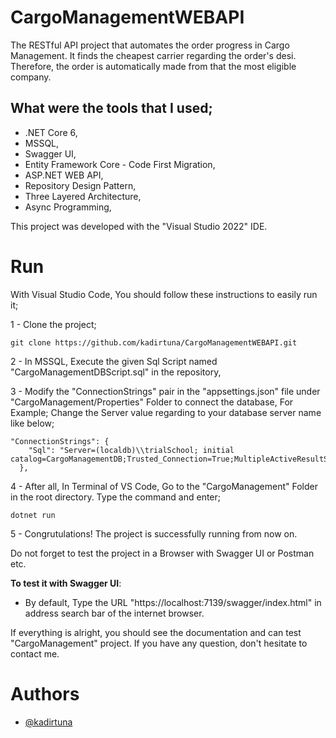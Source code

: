 # CargoManagementWEBAPI
The RESTful API project that automates the order progress in Cargo Management. It finds the cheapest carrier regarding the order's desi. Therefore, the order is automatically made from that the most eligible company.

## What were the tools that I used;
- .NET Core 6,
- MSSQL,
- Swagger UI,
- Entity Framework Core - Code First Migration,
- ASP.NET WEB API,
- Repository Design Pattern,
- Three Layered Architecture,
- Async Programming,


This project was developed with the "Visual Studio 2022" IDE.

# Run

With Visual Studio Code, You should follow these instructions to easily run it;

1 - Clone the project;

```
git clone https://github.com/kadirtuna/CargoManagementWEBAPI.git
```
2 - In MSSQL, Execute the given Sql Script named "CargoManagementDBScript.sql" in the repository, 

3 - Modify the "ConnectionStrings" pair in the "appsettings.json" file under "CargoManagement/Properties" Folder to connect the database, For Example;
Change the Server value regarding to your database server name like below;

```
"ConnectionStrings": {
    "Sql": "Server=(localdb)\\trialSchool; initial catalog=CargoManagementDB;Trusted_Connection=True;MultipleActiveResultSets=True;"
  },
```

4 - After all, In Terminal of VS Code, Go to the "CargoManagement" Folder in the root directory. Type the command and enter;

```
dotnet run
```

5 - Congrutulations! The project is successfully running from now on.

Do not forget to test the project in a Browser with Swagger UI or Postman etc.

**To test it with Swagger UI**:

- By default, Type the URL "https://localhost:7139/swagger/index.html" in address search bar of the internet browser. 

If everything is alright, you should see the documentation and can test "CargoManagement" project. If you have any question, don't hesitate to contact me. 

# Authors

- [@kadirtuna](https://github.com/kadirtuna)
